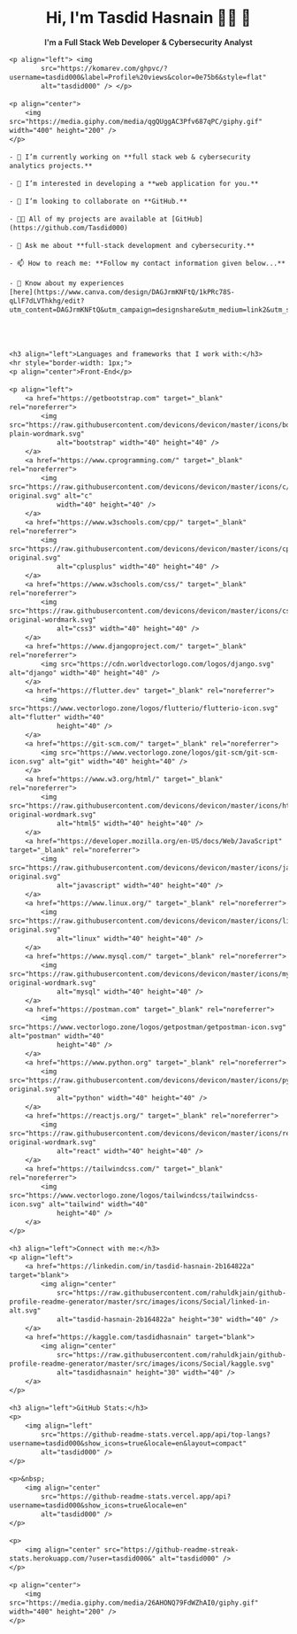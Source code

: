 <link href="https://cdn.jsdelivr.net/npm/bootstrap@5.0.2/dist/css/bootstrap.min.css" rel="stylesheet" integrity="sha384-EVSTQN3/azprG1Anm3QDgpJLIm9Nao0Yz1ztcQTwFspd3yD65VohhpuuCOmLASjC" crossorigin="anonymous">
<div class="container my-3">
    <h1 align="center" style="margin-top: 8%;"><strong>Hi, I'm Tasdid Hasnain</strong> 👋🏾 🙂</h1>
    <p align="center" style="font-weight: 600;">I'm a Full Stack Web Developer & Cybersecurity Analyst</p>

    <p align="left"> <img
            src="https://komarev.com/ghpvc/?username=tasdid000&label=Profile%20views&color=0e75b6&style=flat"
            alt="tasdid000" /> </p>

    <p align="center">
        <img src="https://media.giphy.com/media/qgQUggAC3Pfv687qPC/giphy.gif" width="400" height="200" />
    </p>

    - 🔭 I’m currently working on **full stack web & cybersecurity analytics projects.**

    - 🌱 I’m interested in developing a **web application for you.**

    - 👯 I’m looking to collaborate on **GitHub.**

    - 👨‍💻 All of my projects are available at [GitHub](https://github.com/Tasdid000)

    - 💬 Ask me about **full-stack development and cybersecurity.**

    - 📫 How to reach me: **Follow my contact information given below...**

    - 📄 Know about my experiences
    [here](https://www.canva.com/design/DAGJrmKNFtQ/1kPRc78S-qLlF7dLVThkhg/edit?utm_content=DAGJrmKNFtQ&utm_campaign=designshare&utm_medium=link2&utm_source=sharebutton)




    <h3 align="left">Languages and frameworks that I work with:</h3>
    <hr style="border-width: 1px;">
    <p align="center">Front-End</p>

    <p align="left">
        <a href="https://getbootstrap.com" target="_blank" rel="noreferrer">
            <img src="https://raw.githubusercontent.com/devicons/devicon/master/icons/bootstrap/bootstrap-plain-wordmark.svg"
                alt="bootstrap" width="40" height="40" />
        </a>
        <a href="https://www.cprogramming.com/" target="_blank" rel="noreferrer">
            <img src="https://raw.githubusercontent.com/devicons/devicon/master/icons/c/c-original.svg" alt="c"
                width="40" height="40" />
        </a>
        <a href="https://www.w3schools.com/cpp/" target="_blank" rel="noreferrer">
            <img src="https://raw.githubusercontent.com/devicons/devicon/master/icons/cplusplus/cplusplus-original.svg"
                alt="cplusplus" width="40" height="40" />
        </a>
        <a href="https://www.w3schools.com/css/" target="_blank" rel="noreferrer">
            <img src="https://raw.githubusercontent.com/devicons/devicon/master/icons/css3/css3-original-wordmark.svg"
                alt="css3" width="40" height="40" />
        </a>
        <a href="https://www.djangoproject.com/" target="_blank" rel="noreferrer">
            <img src="https://cdn.worldvectorlogo.com/logos/django.svg" alt="django" width="40" height="40" />
        </a>
        <a href="https://flutter.dev" target="_blank" rel="noreferrer">
            <img src="https://www.vectorlogo.zone/logos/flutterio/flutterio-icon.svg" alt="flutter" width="40"
                height="40" />
        </a>
        <a href="https://git-scm.com/" target="_blank" rel="noreferrer">
            <img src="https://www.vectorlogo.zone/logos/git-scm/git-scm-icon.svg" alt="git" width="40" height="40" />
        </a>
        <a href="https://www.w3.org/html/" target="_blank" rel="noreferrer">
            <img src="https://raw.githubusercontent.com/devicons/devicon/master/icons/html5/html5-original-wordmark.svg"
                alt="html5" width="40" height="40" />
        </a>
        <a href="https://developer.mozilla.org/en-US/docs/Web/JavaScript" target="_blank" rel="noreferrer">
            <img src="https://raw.githubusercontent.com/devicons/devicon/master/icons/javascript/javascript-original.svg"
                alt="javascript" width="40" height="40" />
        </a>
        <a href="https://www.linux.org/" target="_blank" rel="noreferrer">
            <img src="https://raw.githubusercontent.com/devicons/devicon/master/icons/linux/linux-original.svg"
                alt="linux" width="40" height="40" />
        </a>
        <a href="https://www.mysql.com/" target="_blank" rel="noreferrer">
            <img src="https://raw.githubusercontent.com/devicons/devicon/master/icons/mysql/mysql-original-wordmark.svg"
                alt="mysql" width="40" height="40" />
        </a>
        <a href="https://postman.com" target="_blank" rel="noreferrer">
            <img src="https://www.vectorlogo.zone/logos/getpostman/getpostman-icon.svg" alt="postman" width="40"
                height="40" />
        </a>
        <a href="https://www.python.org" target="_blank" rel="noreferrer">
            <img src="https://raw.githubusercontent.com/devicons/devicon/master/icons/python/python-original.svg"
                alt="python" width="40" height="40" />
        </a>
        <a href="https://reactjs.org/" target="_blank" rel="noreferrer">
            <img src="https://raw.githubusercontent.com/devicons/devicon/master/icons/react/react-original-wordmark.svg"
                alt="react" width="40" height="40" />
        </a>
        <a href="https://tailwindcss.com/" target="_blank" rel="noreferrer">
            <img src="https://www.vectorlogo.zone/logos/tailwindcss/tailwindcss-icon.svg" alt="tailwind" width="40"
                height="40" />
        </a>
    </p>

    <h3 align="left">Connect with me:</h3>
    <p align="left">
        <a href="https://linkedin.com/in/tasdid-hasnain-2b164822a" target="blank">
            <img align="center"
                src="https://raw.githubusercontent.com/rahuldkjain/github-profile-readme-generator/master/src/images/icons/Social/linked-in-alt.svg"
                alt="tasdid-hasnain-2b164822a" height="30" width="40" />
        </a>
        <a href="https://kaggle.com/tasdidhasnain" target="blank">
            <img align="center"
                src="https://raw.githubusercontent.com/rahuldkjain/github-profile-readme-generator/master/src/images/icons/Social/kaggle.svg"
                alt="tasdidhasnain" height="30" width="40" />
        </a>
    </p>

    <h3 align="left">GitHub Stats:</h3>
    <p>
        <img align="left"
            src="https://github-readme-stats.vercel.app/api/top-langs?username=tasdid000&show_icons=true&locale=en&layout=compact"
            alt="tasdid000" />
    </p>

    <p>&nbsp;
        <img align="center"
            src="https://github-readme-stats.vercel.app/api?username=tasdid000&show_icons=true&locale=en"
            alt="tasdid000" />
    </p>

    <p>
        <img align="center" src="https://github-readme-streak-stats.herokuapp.com/?user=tasdid000&" alt="tasdid000" />
    </p>

    <p align="center">
        <img src="https://media.giphy.com/media/26AHONQ79FdWZhAI0/giphy.gif" width="400" height="200" />
    </p>

</div>
